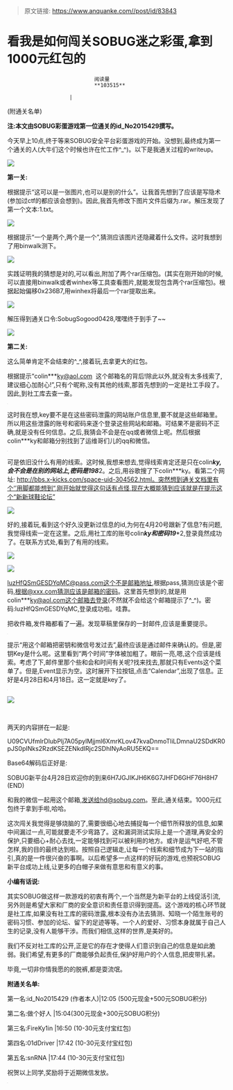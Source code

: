 > 原文链接: https://www.anquanke.com//post/id/83843 


# 看我是如何闯关SOBUG迷之彩蛋,拿到1000元红包的


                                阅读量   
                                **103515**
                            
                        |
                        
                                                                                    



(附通关名单)<br>

**注:本文由SOBUG彩蛋游戏第一位通关的id_No2015429撰写。**

今天早上10点,终于等来SOBUG安全平台彩蛋游戏的开始。没想到,最终成为第一个通关的人(大牛们这个时候也许在忙工作^_^)。以下是我通关过程的writeup。



[![](https://p0.ssl.qhimg.com/t0136950631dd5c1c62.png)](https://p0.ssl.qhimg.com/t0136950631dd5c1c62.png)

**第一关:**

根据提示“这可以是一张图片,也可以是别的什么”。让我首先想到了应该是写隐术(参加过ctf的都应该会想到)。因此,我首先修改下图片文件后缀为.rar。解压发现了第一个文本:1.txt。



[![](https://p2.ssl.qhimg.com/t0111abe20483da2f7d.png)](https://p2.ssl.qhimg.com/t0111abe20483da2f7d.png)

根据提示“一个是两个,两个是一个”,猜测应该图片还隐藏着什么文件。这时我想到了用binwalk测下。



[![](https://p2.ssl.qhimg.com/t01c5ff234c3c1964be.png)](https://p2.ssl.qhimg.com/t01c5ff234c3c1964be.png)

实践证明我的猜想是对的,可以看出,附加了两个rar压缩包。(其实在刚开始的时候,可以直接用binwalk或者winhex等工具查看图片,就能发现包含两个rar压缩包)。根据起始偏移0x236B7,用winhex将最后一个rar提取出来。



[![](https://p3.ssl.qhimg.com/t010fadd31e9f6ace60.png)](https://p3.ssl.qhimg.com/t010fadd31e9f6ace60.png)

解压得到通关口令:SobugSogood0428,嘿嘿终于到手了~~



[![](https://p5.ssl.qhimg.com/t016075039e374868a7.png)](https://p5.ssl.qhimg.com/t016075039e374868a7.png)

**第二关:**

这么简单肯定不会结束的^_^,接着玩,去拿更大的红包。

根据提示“colin***ky@aol.com  这个邮箱名的背后!除此以外,就没有太多线索了,建议细心加耐心!”,只有个昵称,没有其他的线索,那首先想到的一定是社工手段了。因此,到社工库去查一查。



[![](data:image/png;base64,iVBORw0KGgoAAAANSUhEUgAAAAEAAAABCAYAAAAfFcSJAAAAAXNSR0IArs4c6QAAAARnQU1BAACxjwv8YQUAAAAJcEhZcwAADsQAAA7EAZUrDhsAAAANSURBVBhXYzh8+PB/AAffA0nNPuCLAAAAAElFTkSuQmCC)](https://p1.ssl.qhimg.com/t01fc77b9ba6d9a2e98.png)

这时我在想,key要不是在这些密码泄露的网站账户信息里,要不就是这些邮箱里。所以用这些泄露的账号和密码来逐个登录这些网站和邮箱。可结果不是密码不正确,就是没有任何信息。之后,我猜会不会是在qq或者微信上呢。然后根据colin***ky和邮箱分别找到了运维哥们儿的qq和微信。



[![](data:image/png;base64,iVBORw0KGgoAAAANSUhEUgAAAAEAAAABCAYAAAAfFcSJAAAAAXNSR0IArs4c6QAAAARnQU1BAACxjwv8YQUAAAAJcEhZcwAADsQAAA7EAZUrDhsAAAANSURBVBhXYzh8+PB/AAffA0nNPuCLAAAAAElFTkSuQmCC)](https://p1.ssl.qhimg.com/t01a7a7b5e86b38b848.png)

可是依旧没什么有用的线索。这时候,我想来想去,觉得线索肯定还是只在colin***ky,会不会是在别的网站上,密码是198***2。之后,用谷歌搜了下colin***ky。看第二个网址: http://bbs.x-kicks.com/space-uid-304562.html。突然想到通关文档里有个‘’用脚都能想到“,刚开始就觉得这句话有点怪,现在大概能猜到应该就是在提示这个“新新球鞋论坛”



[![](https://p5.ssl.qhimg.com/t01bbcd4210e8e746fe.png)](https://p5.ssl.qhimg.com/t01bbcd4210e8e746fe.png)

好的,接着玩,看到这个好久没更新过信息的id,为何在4月20号跟新了信息?有问题,我觉得线索一定在这里。之后,用社工库的账号colin***ky和密码19****2,登录竟然成功了。在联系方式处,看到了有用的线索。



[![](https://p3.ssl.qhimg.com/t01bc2a83b7166cabdc.png)](https://p3.ssl.qhimg.com/t01bc2a83b7166cabdc.png)



[![](https://p2.ssl.qhimg.com/t01662853d07b648b7a.png)](https://p2.ssl.qhimg.com/t01662853d07b648b7a.png)

luzHfQSmGESDYqMC@pass.com这个不是邮箱地址,根据pass,猜测应该是个密码,根据@xxx.com猜测应该是邮箱的密码。这里首先想到的,就是用colin***ky@aol.com这个邮箱去登录(不然就不会给这个邮箱提示了^_^)。密码:luzHfQSmGESDYqMC,登录成功啦。哇靠。

把收件箱,发件箱都看了一遍。发现草稿里保存的一封邮件,应该是重要提示。



[![](data:image/png;base64,iVBORw0KGgoAAAANSUhEUgAAAAEAAAABCAYAAAAfFcSJAAAAAXNSR0IArs4c6QAAAARnQU1BAACxjwv8YQUAAAAJcEhZcwAADsQAAA7EAZUrDhsAAAANSURBVBhXYzh8+PB/AAffA0nNPuCLAAAAAElFTkSuQmCC)](https://p0.ssl.qhimg.com/t0173f25a7c05c4195f.jpg)

提示“用这个邮箱把密钥和微信号发过去”,最终应该是通过邮件来确认的。但是,密钥Key是什么呢。这里看到“两个时间”字体被加粗了。眼前一亮,嗯,这个应该是线索。考虑了下,邮件里那个些和会和时间有关呢?找来找去,那就只有Events这个菜单了。但是,Event显示为空。这时展开下拉按钮,点击“Calendar”,出现了信息。正好是4月28日和4月18日。这一定就是key了。



[![](data:image/png;base64,iVBORw0KGgoAAAANSUhEUgAAAAEAAAABCAYAAAAfFcSJAAAAAXNSR0IArs4c6QAAAARnQU1BAACxjwv8YQUAAAAJcEhZcwAADsQAAA7EAZUrDhsAAAANSURBVBhXYzh8+PB/AAffA0nNPuCLAAAAAElFTkSuQmCC)](https://p0.ssl.qhimg.com/t01319e3a9514e7945f.jpg)



[![](https://p2.ssl.qhimg.com/t01ddaa4fa1a2aacbfc.jpg)](https://p2.ssl.qhimg.com/t01ddaa4fa1a2aacbfc.jpg)

<br>

两天的内容拼在一起是:

U09CVUfmlrDlubPlj7A05pyIMjjml6XmrKLov47kvaDnmoTliLDmnaU2SDdKR0pJS0pINks2RzdKSEZENkdIRjc2SDhINyAoRU5EKQ==

Base64解码后正好是:

SOBUG新平台4月28日欢迎你的到来6H7JGJIKJH6K6G7JHFD6GHF76H8H7 (END)

和我的微信一起用这个邮箱,发送给hd@sobug.com。至此,通关结束。1000元红包终于拿到手啦,哈哈。

这次闯关我觉得是够烧脑的了,需要很细心地去捕捉每一个细节所释放的信息,如果中间漏过一点,可能就要走不少弯路了。这和漏洞测试实际上是一个道理,再安全的保护,只要细心+耐心去找,一定能够找到可以被利用的地方。或许是运气好吧,不管怎样,我的目的最终达到啦。按照自己逻辑走,让每一个线索和细节成为下一站的指引,真的是一件很兴奋的事啊。以后希望多一点这样的好玩的游戏,也预祝SOBUG新平台成功上线,让更多的白帽子来做有意思和有意义的事。

**小编有话说:**

其实SOBUG做这样一款游戏的初衷有两个,一个当然是为新平台的上线促活引流,另外则是希望大家和厂商的安全意识和责任意识得到提高。这个游戏的核心环节就是社工库,如果没有社工库的密码泄露,根本没有办法去猜测、知晓一个陌生账号的密码习惯、参加的论坛、留下的足迹等等。一个人的爱好、习惯本身就属于自己人生的记录,没有人能够干涉。而我们相信,这样的世界,是美好的。

我们不反对社工库的公开,正是它的存在才使得人们意识到自己的信息是如此脆弱。我们希望,有更多的厂商能够负起责任,保护好用户的个人信息,把皮带扎紧。

毕竟,一切非你情我愿的的脱裤,都是耍流氓。

**附通关名单:**

第一名:id_No2015429 (作者本人)|12:05 (500元现金+500元SOBUG积分) 

第二名:做个好人 |15:04(300元现金+300元SOBUG积分)

第三名:FireKy1in |16:50 (10-30元支付宝红包)

第四名:01dDriver |17:42 (10-30元支付宝红包)

第五名:snRNA |17:44 (10-30元支付宝红包)

祝贺以上同学,奖励将于近期微信发放。



[![](data:image/png;base64,iVBORw0KGgoAAAANSUhEUgAAAAEAAAABCAYAAAAfFcSJAAAAAXNSR0IArs4c6QAAAARnQU1BAACxjwv8YQUAAAAJcEhZcwAADsQAAA7EAZUrDhsAAAANSURBVBhXYzh8+PB/AAffA0nNPuCLAAAAAElFTkSuQmCC)](https://p3.ssl.qhimg.com/t015148983c010c0452.png)
